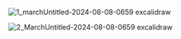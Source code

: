 ![1_marchUntitled-2024-08-08-0659 excalidraw](https://github.com/user-attachments/assets/3d585e45-b06a-4cd7-893c-a4225935c168)


![2_MarchUntitled-2024-08-08-0659 excalidraw](https://github.com/user-attachments/assets/718c58f2-872b-4c5d-bbb2-7f303308ecd0)
